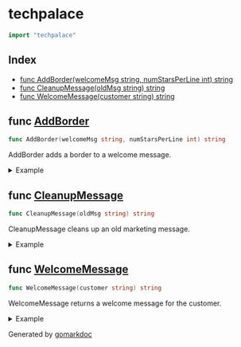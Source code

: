 <!-- Code generated by gomarkdoc. DO NOT EDIT -->

# techpalace

```go
import "techpalace"
```

## Index

- [func AddBorder(welcomeMsg string, numStarsPerLine int) string](<#func-addborder>)
- [func CleanupMessage(oldMsg string) string](<#func-cleanupmessage>)
- [func WelcomeMessage(customer string) string](<#func-welcomemessage>)


## func [AddBorder](<https://github.com/vpayno/exercism-workspace/blob/main/go/welcome-to-tech-palace/welcome_to_tech_palace.go#L14>)

```go
func AddBorder(welcomeMsg string, numStarsPerLine int) string
```

AddBorder adds a border to a welcome message\.

<details><summary>Example</summary>
<p>

```go
{
	fmt.Println(AddBorder("Welcome!", 10))

}
```

#### Output

```
**********
Welcome!
**********
```

</p>
</details>

## func [CleanupMessage](<https://github.com/vpayno/exercism-workspace/blob/main/go/welcome-to-tech-palace/welcome_to_tech_palace.go#L21>)

```go
func CleanupMessage(oldMsg string) string
```

CleanupMessage cleans up an old marketing message\.

<details><summary>Example</summary>
<p>

```go
{
	var message string = `
	**************************
	*    BUY NOW, SAVE 10%   *
	**************************
	`

	fmt.Println(CleanupMessage(message))

}
```

#### Output

```
BUY NOW, SAVE 10%
```

</p>
</details>

## func [WelcomeMessage](<https://github.com/vpayno/exercism-workspace/blob/main/go/welcome-to-tech-palace/welcome_to_tech_palace.go#L9>)

```go
func WelcomeMessage(customer string) string
```

WelcomeMessage returns a welcome message for the customer\.

<details><summary>Example</summary>
<p>

```go
{
	fmt.Println(WelcomeMessage("Judy"))

}
```

#### Output

```
Welcome to the Tech Palace, JUDY
```

</p>
</details>



Generated by [gomarkdoc](<https://github.com/princjef/gomarkdoc>)
